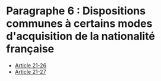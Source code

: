 # Paragraphe 6 : Dispositions communes à certains modes d'acquisition de la nationalité française

- [Article 21-26](article-21-26.md)
- [Article 21-27](article-21-27.md)
